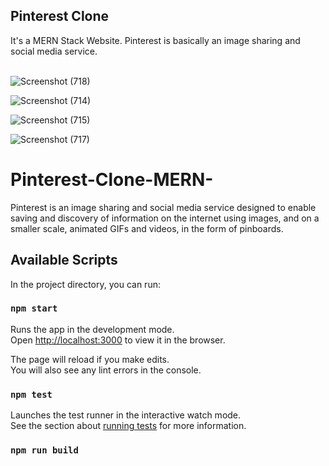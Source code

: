 <h2>Pinterest Clone</h2>
It's a MERN Stack Website. Pinterest is basically an image sharing and social media service.
</br>
</br>


![Screenshot (718)](https://user-images.githubusercontent.com/69712671/160254931-34e19b39-f90c-4ae0-a9ed-70cc8c73a527.png)
</br>

![Screenshot (714)](https://user-images.githubusercontent.com/69712671/160254944-186a1d62-4354-4d25-9f0e-8668b3f177c0.png)
</br>


![Screenshot (715)](https://user-images.githubusercontent.com/69712671/160255122-2d565d27-3a9a-4928-9da2-b641f168fe7b.png)
</br>


![Screenshot (717)](https://user-images.githubusercontent.com/69712671/160255217-cedd2f92-9f89-4f52-9dcd-88b0aa3f02eb.png)
</br>


# Pinterest-Clone-MERN-
Pinterest is an image sharing and social media service designed to enable saving and discovery of information on the internet using images, and on a smaller scale, animated GIFs and videos, in the form of pinboards.


## Available Scripts

In the project directory, you can run:

### `npm start`

Runs the app in the development mode.<br />
Open [http://localhost:3000](http://localhost:3000) to view it in the browser.

The page will reload if you make edits.<br />
You will also see any lint errors in the console.

### `npm test`

Launches the test runner in the interactive watch mode.<br />
See the section about [running tests](https://facebook.github.io/create-react-app/docs/running-tests) for more information.

### `npm run build`
